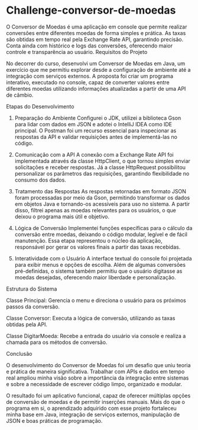 # Challenge-conversor-de-moedas
O Conversor de Moedas é uma aplicação em console que permite realizar conversões entre diferentes moedas de forma simples e prática. As taxas são obtidas em tempo real pela Exchange Rate API, garantindo precisão. Conta ainda com histórico e logs das conversões, oferecendo maior controle e transparência ao usuário.
Requisitos do Projeto

No decorrer do curso, desenvolvi um Conversor de Moedas em Java, um exercício que me permitiu explorar desde a configuração de ambiente até a integração com serviços externos. A proposta foi criar um programa interativo, executado no console, capaz de converter valores entre diferentes moedas utilizando informações atualizadas a partir de uma API de câmbio.

Etapas do Desenvolvimento

1. Preparação do Ambiente
Configurei o JDK, utilizei a biblioteca Gson para lidar com dados em JSON e adotei o IntelliJ IDEA como IDE principal. O Postman foi um recurso essencial para inspecionar as respostas da API e validar requisições antes de implementá-las no código.

2. Comunicação com a API
A conexão com a Exchange Rate API foi implementada através da classe HttpClient, o que tornou simples enviar solicitações e receber respostas. Já a classe HttpRequest possibilitou personalizar os parâmetros das requisições, garantindo flexibilidade no consumo dos dados.

3. Tratamento das Respostas
As respostas retornadas em formato JSON foram processadas por meio da Gson, permitindo transformar os dados em objetos Java e tornando-os acessíveis para uso no sistema. A partir disso, filtrei apenas as moedas relevantes para os usuários, o que deixou o programa mais útil e objetivo.

4. Lógica de Conversão
Implementei funções específicas para o cálculo da conversão entre moedas, deixando o código modular, legível e de fácil manutenção. Essa etapa representou o núcleo da aplicação, responsável por gerar os valores finais a partir das taxas recebidas.

5. Interatividade com o Usuário
A interface textual do console foi projetada para exibir menus e opções de escolha. Além de algumas conversões pré-definidas, o sistema também permitiu que o usuário digitasse as moedas desejadas, oferecendo maior liberdade e personalização.

Estrutura do Sistema

Classe Principal: Gerencia o menu e direciona o usuário para os próximos passos da conversão.

Classe Conversor: Executa a lógica de conversão, utilizando as taxas obtidas pela API.

Classe DigitarMoeda: Recebe a entrada do usuário via console e realiza a chamada para os métodos de conversão.

Conclusão

O desenvolvimento do Conversor de Moedas foi um desafio que uniu teoria e prática de maneira significativa. Trabalhar com APIs e dados em tempo real ampliou minha visão sobre a importância da integração entre sistemas e sobre a necessidade de escrever código limpo, organizado e modular.

O resultado foi um aplicativo funcional, capaz de oferecer múltiplas opções de conversão de moedas e de permitir inserções manuais. Mais do que o programa em si, o aprendizado adquirido com esse projeto fortaleceu minha base em Java, integração de serviços externos, manipulação de JSON e boas práticas de programação.
